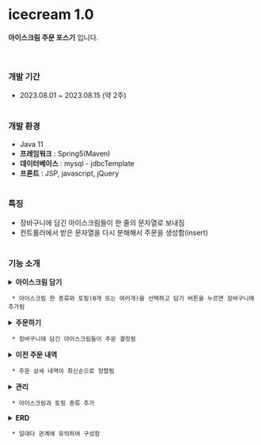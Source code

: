 # icecream 1.0
**아이스크림 주문 포스기** 입니다.<br><br><br>

### 개발 기간
* 2023.08.01 ~ 2023.08.15 (약 2주)<br><br>

### 개발 환경
* Java 11
* **프레임워크** : Spring5(Maven)
* **데이터베이스** : mysql - jdbcTemplate
* **프론트** : JSP, javascript, jQuery<br><br>

### 특징
* 장바구니에 담긴 아이스크림들이 한 줄의 문자열로 보내짐
* 컨트롤러에서 받은 문자열을 다시 분해해서 주문을 생성함(insert)<br><br>

### 기능 소개
<details><summary><b>아이스크림 담기</b></summary>
  <div>
    <img src="icecream/WebContent/스크린샷 2024-06-12 145442.png">
  </div>
</details>

     * 아이스크림 한 종류와 토핑(0개 또는 여러개)을 선택하고 담기 버튼을 누르면 장바구니에 추가됨
     
<details><summary><b>주문하기</b></summary>
  <div>
    <img src="icecream/WebContent/스크린샷 2024-06-12 150051.png">
  </div>
</details>

     * 장바구니에 담긴 아이스크림들이 주문 결정됨

<details><summary><b>이전 주문 내역</b></summary>
  <div>
    <img src="icecream/WebContent/스크린샷 2024-06-12 150413.png">
  </div>
</details>

     * 주문 상세 내역이 최신순으로 정렬됨

<details><summary><b>관리</b></summary>
  <div>
    <img src="icecream/WebContent/스크린샷 2024-06-12 150640.png">
  </div>
</details>

     * 아이스크림과 토핑 종류 추가

<details><summary><b>ERD</b></summary>
  <div>
    <img src="icecream/WebContent/IceCreamERD.png">
  </div>
</details>

     * 일대다 관계에 유의하여 구성함




















